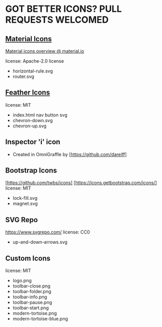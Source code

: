 # GOT BETTER ICONS? PULL REQUESTS WELCOMED

## [Material Icons](https://github.com/google/material-design-icons/)

[Material icons overview @ material.io](https://m3.material.io/styles/icons/overview)

license: Apache-2.0 license

- horizontal-rule.svg
- router.svg

## [Feather Icons](https://github.com/feathericons/feather)

license: MIT

- index.html nav button svg
- chevron-down.svg
- chevron-up.svg

## Inspector 'i' icon

- Created in OmniGraffle by [https://github.com/dareiff]

## Bootstrap Icons

[https://github.com/twbs/icons]
[https://icons.getbootstrap.com/icons/]
license: MIT

- lock-fill.svg
- magnet.svg

## SVG Repo

https://www.svgrepo.com/
license: CC0

- up-and-down-arrows.svg

## Custom Icons

license: MIT

- logo.png
- toolbar-close.png
- toolbar-folder.png
- toolbar-info.png
- toolbar-pause.png
- toolbar-start.png
- modern-tortoise.png
- modern-tortoise-blue.png
